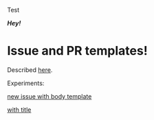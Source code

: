 Test

<strong><em>
    Hey!
</em></strong>


# Issue and PR templates!

Described [here](https://news.ycombinator.com/item?id=11119411).

Experiments:

[new issue with body template](https://github.com/klortho/sandbox/issues/new?body=%23%23%23%20Story%20%2F%20Task%0A%0A%23%23%23%20Value%0A%0A%23%23%23%20Acceptance%20Criteria%0A%20-%20%5B%20%5D%20%0A%0A%23%23%23%20Notes)

[with title](https://github.com/klortho/sandbox/issues/new?body=%23%23%23%20Story%20%2F%20Task%0A%0A%23%23%23%20Value%0A%0A%23%23%23%20Acceptance%20Criteria%0A%20-%20%5B%20%5D%20%0A%0A%23%23%23%20Notes&title=Fleegle%20jumps%20the%20shark!)

